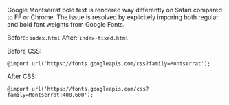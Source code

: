 Google Montserrat bold text is rendered way differently on Safari compared to FF or Chrome.
The issue is resolved by explicitely imporing both regular and bold font weights from Google Fonts.

Before: `index.html`
After: `index-fixed.html`

Before CSS:
```
@import url('https://fonts.googleapis.com/css?family=Montserrat');
```

After CSS:
```
@import url('https://fonts.googleapis.com/css?family=Montserrat:400,600');
```